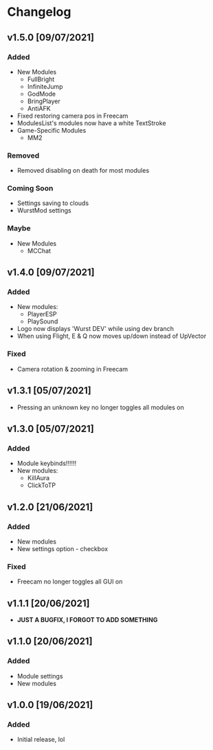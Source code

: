 # Changelog

## v1.5.0 [09/07/2021]
### Added
- New Modules
  * FullBright
  * InfiniteJump
  * GodMode
  * BringPlayer
  * AntiAFK
- Fixed restoring camera pos in Freecam
- ModulesList's modules now have a white TextStroke
- Game-Specific Modules
  * MM2
### Removed
- Removed disabling on death for most modules
### Coming Soon
- Settings saving to clouds
- WurstMod settings
### Maybe
- New Modules
  * MCChat

## v1.4.0 [09/07/2021]
### Added
- New modules:
  * PlayerESP
  * PlaySound
- Logo now displays 'Wurst DEV' while using dev branch
- When using Flight, E & Q now moves up/down instead of UpVector
### Fixed
- Camera rotation & zooming in Freecam

## v1.3.1 [05/07/2021]
- Pressing an unknown key no longer toggles all modules on

## v1.3.0 [05/07/2021]
### Added
- Module keybinds!!!!!!
- New modules:
  * KillAura
  * ClickToTP

## v1.2.0 [21/06/2021]
### Added
- New modules
- New settings option - checkbox
### Fixed
- Freecam no longer toggles all GUI on

## v1.1.1 [20/06/2021]
- **JUST A BUGFIX, I FORGOT TO ADD SOMETHING**

## v1.1.0 [20/06/2021]
### Added
- Module settings
- New modules

## v1.0.0 [19/06/2021]
### Added
- Initial release, lol
